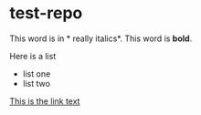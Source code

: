 # test-repo



This word is in * really italics*. This word is **bold**.


Here is a list
- list one
- list two

[This is the link text](day1.md)

